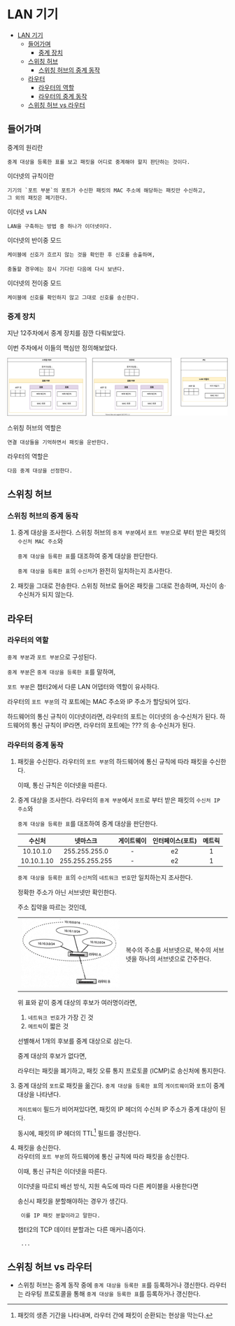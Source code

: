 # LAN 기기

- [LAN 기기](#lan-기기)
  - [들어가며](#들어가며)
    - [중계 장치](#중계-장치)
  - [스위칭 허브](#스위칭-허브)
    - [스위칭 허브의 중계 동작](#스위칭-허브의-중계-동작)
  - [라우터](#라우터)
    - [라우터의 역할](#라우터의-역할)
    - [라우터의 중계 동작](#라우터의-중계-동작)
  - [스위칭 허브 vs 라우터](#스위칭-허브-vs-라우터)

## 들어가며

중계의 원리란

    중계 대상을 등록한 표를 보고 패킷을 어디로 중계해야 할지 판단하는 것이다.

이더넷의 규칙이란

    기기의 `포트 부분`의 포트가 수신한 패킷의 MAC 주소에 해당하는 패킷만 수신하고, 
    그 외의 패킷은 폐기한다.

이더넷 vs LAN

    LAN을 구축하는 방법 중 하나가 이더넷이다.

이더넷의 반이중 모드

    케이블에 신호가 흐르지 않는 것을 확인한 후 신호를 송출하며,

    충돌할 경우에는 잠시 기다린 다음에 다시 보낸다.

이더넷의 전이중 모드

    케이블에 신호를 확인하지 않고 그대로 신호를 송신한다.

### 중계 장치

지난 12주차에서 중계 장치를 잠깐 다뤄보았다.

이번 주차에서 이들의 핵심만 정의해보았다.

<center><img src="assets/router-vs-pc.drawio.svg"/></center>

스위칭 허브의 역할은

    연결 대상들을 기억하면서 패킷을 운반한다.

라우터의 역할은

    다음 중계 대상을 선정한다.

## 스위칭 허브

### 스위칭 허브의 중계 동작

1. 중계 대상을 조사한다.
  스위칭 허브의 `중계 부분`에서 `포트 부분`으로 부터 받은 패킷의 `수신처 MAC 주소`와 

    `중계 대상을 등록한 표`를 대조하여 중계 대상을 판단한다. 

    `중계 대상을 등록한 표`의 `수신처`가 완전히 일치하는지 조사한다.

2. 패킷을 그대로 전송한다. 
  스위칭 허브로 들어온 패킷을 그대로 전송하며, 자신이 송·수신처가 되지 않는다.

## 라우터

### 라우터의 역할

`중계 부분`과 `포트 부분`으로 구성된다.

`중계 부분`은 `중계 대상을 등록한 표`를 말하며,

`포트 부분`은 챕터2에서 다룬 LAN 어댑터와 역할이 유사하다.

라우터의 `포트 부분`의 각 포트에는 MAC 주소와 IP 주소가 할당되어 있다.

하드웨어의 통신 규칙이 이더넷이라면, 라우터의 포트는 이더넷의 송·수신처가 된다.
하드웨어의 통신 규칙이 IP라면, 라우터의 포트에는 ??? 의 송·수신처가 된다.

### 라우터의 중계 동작

1. 패킷을 수신한다.
  라우터의 `포트 부분`의 하드웨어에 통신 규칙에 따라 패킷을 수신한다.

    이때, 통신 규칙은 이더넷을 따른다.

2. 중계 대상을 조사한다.
  라우터의 `중계 부분`에서 `포트`로 부터 받은 패킷의 `수신처 IP 주소`와 

    `중계 대상을 등록한 표`를 대조하여 중계 대상을 판단한다.

    |   수신처   |    넷마스크     | 게이트웨이 | 인터페이스(포트) | 메트릭 |
    | :--------: | :-------------: | :--------: | :--------------: | :----: |
    | 10.10.1.0  |  255.255.255.0  |     -      |        e2        |   1    |
    | 10.10.1.10 | 255.255.255.255 |     -      |        e2        |   1    |


    `중계 대상을 등록한 표`의 `수신처`의 `네트워크 번호`만 일치하는지 조사한다. 
    
    정확한 주소가 아닌 서브넷만 확인한다.

    주소 집약을 따르는 것인데,    
    <table>
      <tr>
        <td width="50%">
          <img src="assets/address-intensive.jpg"/>
        </td>
        <td>
          복수의 주소를 서브넷으로, 복수의 서브넷을 하나의 서브넷으로 간주한다.
        </td>
      </tr>
    </table>

    위 표와 같이 중계 대상의 후보가 여러명이라면, 
      1. `네트워크 번호`가 가장 긴 것
      2. `메트릭`이 짧은 것
   
    선별해서 1개의 후보를 중계 대상으로 삼는다.

    중계 대상의 후보가 없다면,

      라우터는 패킷을 폐기하고, 패킷 오류 통지 프로토콜 (ICMP)로 송신처에 통지한다.

3. 중계 대상의 `포트`로 패킷을 옮긴다.
   `중계 대상을 등록한 표`의 `게이트웨이`와 `포트`이 중계 대상을 나타낸다.

    `게이트웨이` 필드가 비어져있다면, 패킷의 IP 헤더의 수신처 IP 주소가 중계 대상이 된다.

    동시에, 패킷의 IP 헤더의 TTL[^TTL] 필드를 갱신한다.

    [^TTL]: 패킷의 생존 기간을 나타내며, 라우터 간에 패킷이 순환되는 현상을 막는다.

4. 패킷을 송신한다.  
  라우터의 `포트 부분`의 하드웨어에 통신 규칙에 따라 패킷을 송신한다.

    이때, 통신 규칙은 이더넷을 따른다.    

    이더넷을 따르되 배선 방식, 지원 속도에 따라 다른 케이블을 사용한다면

    송신시 패킷을 분할해야하는 경우가 생긴다.

        이를 IP 패킷 분할이라고 말한다.

    챕터2의 TCP 데이터 분할과는 다른 매커니즘이다.

        ...

## 스위칭 허브 vs 라우터

- 스위칭 허브는 중계 동작 중에 `중계 대상을 등록한 표`를 등록하거나 갱신한다.
  라우터는 라우팅 프로토콜을 통해 `중계 대상을 등록한 표`를 등록하거나 갱신한다.